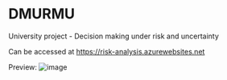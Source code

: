 # DMURMU
University project - Decision making under risk and uncertainty

Can be accessed at https://risk-analysis.azurewebsites.net

Preview:
![image](https://user-images.githubusercontent.com/15073936/209692305-745cee7c-6e35-45e3-9234-39c93444cd9e.png)

